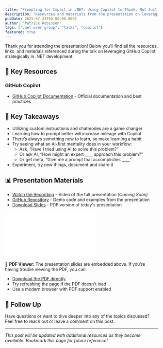 ```yaml
---
title: "Prompting for Impact in .NET: Using Copilot to Think, Not Just Code"
description: "Resources and materials from the presentation on leveraging GitHub Copilot effectively in .NET development - moving beyond basic code generation to strategic thinking."
pubDate: 2025-07-31T00:00:00.000Z
author: "Patrick Robinson"
tags: [".net user group", "talks", "copilot"]
featured: true
---
```



Thank you for attending the presentation! Below you'll find all the resources, links, and materials referenced during the talk on leveraging GitHub Copilot strategically in .NET development.

## 📖 Key Resources

### GitHub Copilot

- [GitHub Copilot Documentation](https://docs.github.com/en/copilot) - Official documentation and best practices


## 🎯 Key Takeaways

- Utilizing custom instructions and chatmodes are a game changer
- Learning how to prompt better will increase mileage with Copilot
- There’s always something new to learn, so make learning a habit
- Try seeing what an AI-first mentality does in your workflow:
  - Ask, “Have I tried using AI to solve this problem?”
  - Or ask AI, “How might an expert ____ approach this problem?”
  - Or get meta, “Give me a prompt that accomplishes ____”
- Experiment, try new things, document and share it


## 📊 Presentation Materials

- [Watch the Recording](#) - Video of the full presentation *(Coming Soon)*
- [GitHub Repository](https://github.com/patrob/prompting-for-impact-dotnet-demo) - Demo code and examples from the presentation
- [Download Slides](/slides/Prompting%20for%20Impact%20in%20.NET%20-%20DNUG%20July%202025.pdf) - PDF version of today's presentation

<div class="pdf-embed-container">
  <embed
    src="/slides/Prompting%20for%20Impact%20in%20.NET%20-%20DNUG%20July%202025.pdf"
    type="application/pdf"
    class="pdf-embed"
    aria-label="Prompting for Impact in .NET presentation slides"
  />
  
  <div class="pdf-fallback-info">
    <p class="pdf-fallback-title">
      <span>📄</span>
      <strong>PDF Viewer:</strong> The presentation slides are embedded above. 
      If you're having trouble viewing the PDF, you can:
    </p>
    <ul class="pdf-fallback-list">
      <li><a href="/slides/Prompting%20for%20Impact%20in%20.NET%20-%20DNUG%20July%202025.pdf" target="_blank" rel="noopener" class="pdf-download-link">Download the PDF directly</a></li>
      <li>Try refreshing the page if the PDF doesn't load</li>
      <li>Use a modern browser with PDF support enabled</li>
    </ul>
  </div>
</div>


## 📧 Follow Up

Have questions or want to dive deeper into any of the topics discussed? Feel free to reach out or leave a comment on this post.

---

*This post will be updated with additional resources as they become available. Bookmark this page for future reference!*

